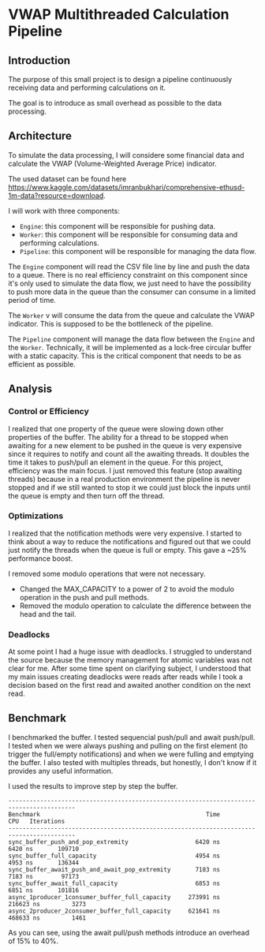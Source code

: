 # VWAP Multithreaded Calculation Pipeline

## Introduction

The purpose of this small project is to design a pipeline continuously receiving data and performing calculations on it.

The goal is to introduce as small overhead as possible to the data processing.

## Architecture

To simulate the data processing, I will considere some financial data and calculate the VWAP (Volume-Weighted Average Price) indicator.

The used dataset can be found here https://www.kaggle.com/datasets/imranbukhari/comprehensive-ethusd-1m-data?resource=download.

I will work with three components:
- `Engine`: this component will be responsible for pushing data.
- `Worker`: this component will be responsible for consuming data and performing calculations.
- `Pipeline`: this component will be responsible for managing the data flow.

The `Engine` component will read the CSV file line by line and push the data to a queue. There is no real efficiency constraint on this component since it's only used to simulate the data flow, we just need to have the possibility to push more data in the queue than the consumer can consume in a limited period of time.

The `Worker` v will consume the data from the queue and calculate the VWAP indicator. This is supposed to be the bottleneck of the pipeline.

The `Pipeline` component will manage the data flow between the `Engine` and the `Worker`. Technically, it will be implemented as a lock-free circular buffer with a static capacity. This is the critical component that needs to be as efficient as possible.

## Analysis

### Control or Efficiency

I realized that one property of the queue were slowing down other properties of the buffer. 
The ability for a thread to be stopped when awaiting for a new element to be pushed in the queue is very expensive since it requires to notify and count all the awaiting threads. It doubles the time it takes to push/pull an element in the queue.
For this project, efficiency was the main focus. I just removed this feature (stop awaiting threads) because in a real production environment the pipeline is never stopped and if we still wanted to stop it we could just block the inputs until the queue is empty and then turn off the thread.

### Optimizations

I realized that the notification methods were very expensive. I started to think about a way to reduce the notifications and figured out that we could just notify the threads when the queue is full or empty. This gave a ~25% performance boost.

I removed some modulo operations that were not necessary.
- Changed the MAX_CAPACITY to a power of 2 to avoid the modulo operation in the push and pull methods.
- Removed the modulo operation to calculate the difference between the head and the tail.

### Deadlocks

At some point I had a huge issue with deadlocks. I struggled to understand the source because the memory management for atomic variables was not clear for me.
After some time spent on clarifying subject, I understood that my main issues creating deadlocks were reads after reads while I took a decision based on the first read and awaited another condition on the next read.

## Benchmark

I benchmarked the buffer. I tested sequencial push/pull and await push/pull. I tested when we were always pushing and pulling on the first element (to trigger the full/empty notifications) and when we were fulling and emptying the buffer.
I also tested with multiples threads, but honestly, I don't know if it provides any useful information. 

I used the results to improve step by step the buffer.
```
-----------------------------------------------------------------------------------------
Benchmark                                               Time             CPU   Iterations
-----------------------------------------------------------------------------------------
sync_buffer_push_and_pop_extremity                   6420 ns         6420 ns       109710
sync_buffer_full_capacity                            4954 ns         4953 ns       136344
sync_buffer_await_push_and_await_pop_extremity       7183 ns         7183 ns        97173
sync_buffer_await_full_capacity                      6853 ns         6851 ns       101816
async_1producer_1consumer_buffer_full_capacity     273991 ns       216623 ns         3273
async_2producer_2consumer_buffer_full_capacity     621641 ns       468633 ns         1461
```

As you can see, using the await pull/push methods introduce an overhead of 15% to 40%.